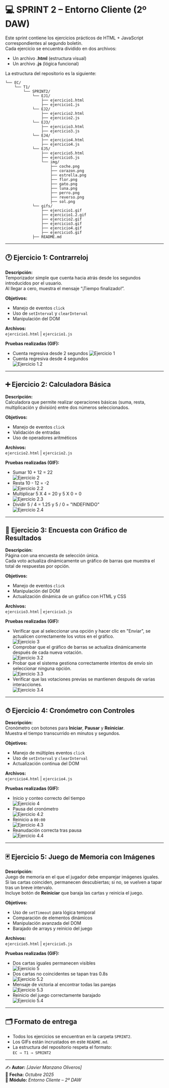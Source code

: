 # 💻 SPRINT 2 – Entorno Cliente (2º DAW)

Este sprint contiene los ejercicios prácticos de HTML + JavaScript correspondientes al segundo boletín.  
Cada ejercicio se encuentra dividido en dos archivos:  
- Un archivo **.html** (estructura visual)  
- Un archivo **.js** (lógica funcional)  

La estructura del repositorio es la siguiente:

```
└── EC/
    └── T1/
        └── SPRINT2/
            └── EJ1/
                ├── ejercicio1.html
                ├── ejercicio1.js
            └── EJ2/
                ├── ejercicio2.html
                ├── ejercicio2.js
            └── EJ3/
                ├── ejercicio3.html
                ├── ejercicio3.js
            └── EJ4/
                ├── ejercicio4.html
                ├── ejercicio4.js
            └── EJ5/
                ├── ejercicio5.html
                ├── ejercicio5.js
                └── img/
                    ├── coche.png
                    ├── corazon.png
                    ├── estrella.png
                    ├── flor.png
                    ├── gato.png
                    ├── luna.png
                    ├── perro.png
                    ├── reverso.png
                    ├── sol.png
            └── gifs/
                ├── ejercicio1.gif
                ├── ejercicio1.2.gif
                ├── ejercicio2.gif
                ├── ejercicio3.gif
                ├── ejercicio4.gif
                ├── ejercicio5.gif
            ├── README.md
```

---

## 🕐 Ejercicio 1: Contrarreloj

**Descripción:**  
Temporizador simple que cuenta hacia atrás desde los segundos introducidos por el usuario.  
Al llegar a cero, muestra el mensaje “¡Tiempo finalizado!”.

**Objetivos:**
- Manejo de eventos `click`
- Uso de `setInterval` y `clearInterval`
- Manipulación del DOM

**Archivos:**  
`ejercicio1.html` | `ejercicio1.js`

**Pruebas realizadas (GIF):**
- Cuenta regresiva desde 2 segundos
  ![Ejercicio 1](gifs/ejercicio1.gif)
- Cuenta regresiva desde 4 segundos  
![Ejercicio 1.2](gifs/ejercicio1.2.gif)

---

## ➕ Ejercicio 2: Calculadora Básica

**Descripción:**  
Calculadora que permite realizar operaciones básicas (suma, resta, multiplicación y división) entre dos números seleccionados.

**Objetivos:**
- Manejo de eventos `click`
- Validación de entradas
- Uso de operadores aritméticos

**Archivos:**  
`ejercicio2.html` | `ejercicio2.js`

**Pruebas realizadas (GIF):**
- Sumar 10 + 12 = 22  
![Ejercicio 2](gifs/ejercicio2.gif)
- Resta 10 - 12 = -2  
![Ejercicio 2.2](gifs/ejercicio2.2.gif)
- Multiplicar 5 X 4 = 20 y 5 X 0 = 0  
![Ejercicio 2.3](gifs/ejercicio2.3.gif)
- Dividir 5 / 4 = 1.25 y 5 / 0 = "INDEFINIDO"  
![Ejercicio 2.4](gifs/ejercicio2.4.gif)

---

## 🧠 Ejercicio 3: Encuesta con Gráfico de Resultados

**Descripción:**  
Página con una encuesta de selección única.  
Cada voto actualiza dinámicamente un gráfico de barras que muestra el total de respuestas por opción.

**Objetivos:**
- Manejo de eventos `click`
- Manipulación del DOM
- Actualización dinámica de un gráfico con HTML y CSS

**Archivos:**  
`ejercicio3.html` | `ejercicio3.js`

**Pruebas realizadas (GIF):**
- Verificar que al seleccionar una opción y hacer clic en "Enviar", se actualicen correctamente los votos en el gráfico.  
![Ejercicio 3](gifs/ejercicio3.gif)
- Comprobar que el gráfico de barras se actualiza dinámicamente después de cada nueva votación.  
![Ejercicio 3.2](gifs/ejercicio3.2.gif)
- Probar que el sistema gestiona correctamente intentos de envío sin seleccionar ninguna opción.  
![Ejercicio 3.3](gifs/ejercicio3.3.gif)
- Verificar que las votaciones previas se mantienen después de varias interacciones.  
![Ejercicio 3.4](gifs/ejercicio3.4.gif)

---

## ⏱ Ejercicio 4: Cronómetro con Controles

**Descripción:**  
Cronómetro con botones para **Iniciar**, **Pausar** y **Reiniciar**.  
Muestra el tiempo transcurrido en minutos y segundos.

**Objetivos:**
- Manejo de múltiples eventos `click`
- Uso de `setInterval` y `clearInterval`
- Actualización continua del DOM

**Archivos:**  
`ejercicio4.html` | `ejercicio4.js`

**Pruebas realizadas (GIF):**
- Inicio y conteo correcto del tiempo  
![Ejercicio 4](gifs/ejercicio4.gif)
- Pausa del cronómetro  
![Ejercicio 4.2](gifs/ejercicio4.2.gif)
- Reinicio a `00:00`  
![Ejercicio 4.3](gifs/ejercicio4.3.gif)
- Reanudación correcta tras pausa  
![Ejercicio 4.4](gifs/ejercicio4.4.gif)

---

## 🃏 Ejercicio 5: Juego de Memoria con Imágenes

**Descripción:**  
Juego de memoria en el que el jugador debe emparejar imágenes iguales.  
Si las cartas coinciden, permanecen descubiertas; si no, se vuelven a tapar tras un breve intervalo.  
Incluye botón de **Reiniciar** que baraja las cartas y reinicia el juego.

**Objetivos:**
- Uso de `setTimeout` para lógica temporal
- Comparación de elementos dinámicos
- Manipulación avanzada del DOM
- Barajado de arrays y reinicio del juego

**Archivos:**  
`ejercicio5.html` | `ejercicio5.js`

**Pruebas realizadas (GIF):**
- Dos cartas iguales permanecen visibles  
![Ejercicio 5](gifs/ejercicio5.gif)
- Dos cartas no coincidentes se tapan tras 0.8s  
![Ejercicio 5.2](gifs/ejercicio5.2.gif)
- Mensaje de victoria al encontrar todas las parejas  
![Ejercicio 5.3](gifs/ejercicio5.3.gif)
- Reinicio del juego correctamente barajado  
![Ejercicio 5.4](gifs/ejercicio5.4.gif)


---

## 🗂 Formato de entrega

- Todos los ejercicios se encuentran en la carpeta `SPRINT2`.  
- Los GIFs están incrustados en este `README.md`.  
- La estructura del repositorio respeta el formato:  
  `EC → T1 → SPRINT2`

---

✍️ **Autor:** *[Javier Manzano Oliveros]*  
📆 **Fecha:** *Octubre 2025*  
🏫 **Módulo:** *Entorno Cliente – 2º DAW*
